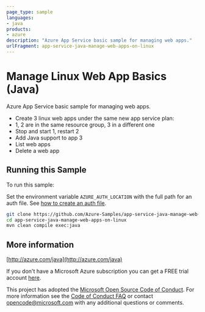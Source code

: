```yaml
---
page_type: sample
languages:
- java
products:
- azure
description: "Azure App Service basic sample for managing web apps."
urlFragment: app-service-java-manage-web-apps-on-linux
---
```


# Manage Linux Web App Basics (Java)

Azure App Service basic sample for managing web apps.

- Create 3 linux web apps under the same new app service plan:
 - 1, 2 are in the same resource group, 3 in a different one
 - Stop and start 1, restart 2
 - Add Java support to app 3
- List web apps
- Delete a web app
 

## Running this Sample ##

To run this sample:

Set the environment variable `AZURE_AUTH_LOCATION` with the full path for an auth file. See [how to create an auth file](https://github.com/Azure/azure-libraries-for-java/blob/master/AUTH.md).

```bash
git clone https://github.com/Azure-Samples/app-service-java-manage-web-apps-on-linux.git
cd app-service-java-manage-web-apps-on-linux
mvn clean compile exec:java
```

## More information

[http://azure.com/java](http://azure.com/java)

If you don't have a Microsoft Azure subscription you can get a FREE trial account [here](http://go.microsoft.com/fwlink/?LinkId=330212).

This project has adopted the [Microsoft Open Source Code of Conduct](https://opensource.microsoft.com/codeofconduct/). For more information see the [Code of Conduct FAQ](https://opensource.microsoft.com/codeofconduct/faq/) or contact [opencode@microsoft.com](mailto:opencode@microsoft.com) with any additional questions or comments.
